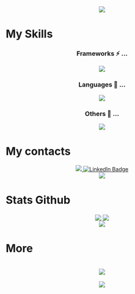 

<!--
**PaoloNapoli97/PaoloNapoli97** is a ✨ _special_ ✨ repository because its `README.md` (this file) appears on your GitHub profile.

Here are some ideas to get you started:

- 🔭 I’m currently working on ...
- 🌱 I’m currently learning ...
- 👯 I’m looking to collaborate on ...
- 🤔 I’m looking for help with ...
- 💬 Ask me about ...
- 📫 How to reach me: ...
- 😄 Pronouns: ...
- ⚡ Fun fact: ...
-->

  <div align="center">
    <img src="https://media.giphy.com/media/v1.Y2lkPTc5MGI3NjExYmEyYmU3Y2YzOWI5MGEwNWMyNDY1MDMwMjNjZmRkZjA5OWRmNTNmNyZjdD1z/M4NykXxUE0HAcK7UJ6/giphy.gif"/>
  </div>


# My Skills

<div align="center">
  
  ### Frameworks ⚡ ...
  <div>
    <img src="https://skillicons.dev/icons?i=vue,vite,laravel,bootstrap">
  </div>
  
  ### Languages 💬 ...
  <div>
    <img src="https://skillicons.dev/icons?i=html,css,js,php">
  </div>
  
  ### Others 🔭 ...
  <div>
    <img src="https://skillicons.dev/icons?i=nodejs,git,mysql">
  </div>
  
</div>

# My contacts

<div align="center">


  <div>    
    <a href="mailto: napoli.paolo11@gmail.com">
        <img src="https://img.shields.io/badge/-EMAIL-critical?style=for-the-badge">
      </a>
    <a href="https://www.linkedin.com/in/paolo-napoli-10299b1a1/">
      <img src="https://img.shields.io/badge/LinkedIn-blue?style=for-the-badge&logo=linkedin&logoColor=white" alt="LinkedIn Badge"/>
    </a>

  </div>
  
 
  <img src="https://komarev.com/ghpvc/?username=PaoloNapoli97&style=flat-square&color=blue" alt=""/>

  <div align="center">
    <img src="https://media.giphy.com/media/xT9IgoEQGzomGdxT0s/giphy.gif"/>
  </div>
  
</div>


# Stats Github

<div align="center">
  <div>
    <img align="center" src="https://github-readme-stats-git-masterrstaa-rickstaa.vercel.app/api?username=PaoloNapoli97&show_icons=true&theme=dracula"/>
    <img align="center" src="http://github-readme-streak-stats.herokuapp.com?user=PaoloNapoli97&theme=dracula&mode=weekly(https://git.io/streak-stats)"/>
  </div>
  <img align="center" src="https://github-readme-stats.vercel.app/api/top-langs/?username=paolonapoli97&theme=dracula&layout=compact"/>
</div>

# More

<div>
  &nbsp
  <div align="center">
    <img src="https://media.giphy.com/media/YQitE4YNQNahy/giphy-downsized.gif"/>

  </div>
  &nbsp
  <div align="center">
    <img src="https://spotify-recently-played-readme.vercel.app/api?user=pingopallino97&unique=true"/>
  </div>
</div>


